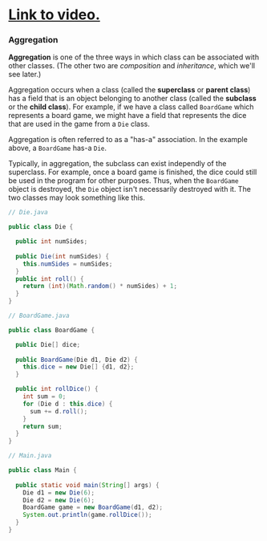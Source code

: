 # [Link to video.](TODO)

### Aggregation

**Aggregation** is one of the three ways in which class can be associated with other classes. (The other two are *composition* and *inheritance*, which we'll see later.)

Aggregation occurs when a class (called the **superclass** or **parent class**) has a field that is an object belonging to another class (called the **subclass** or the **child class**). For example, if we have a class called `BoardGame` which represents a board game, we might have a field that represents the dice that are used in the game from a `Die` class.

Aggregation is often referred to as a "has-a" association. In the example above, a `BoardGame` has-a `Die`. 

Typically, in aggregation, the subclass can exist independly of the superclass. For example, once a board game is finished, the dice could still be used in the program for other purposes. Thus, when the `BoardGame` object is destroyed, the `Die` object isn't necessarily destroyed with it. The two classes may look something like this.

```java
// Die.java

public class Die {

  public int numSides;
    
  public Die(int numSides) {
    this.numSides = numSides;
  }
  public int roll() {
    return (int)(Math.random() * numSides) + 1;
  } 
}
```

```java
// BoardGame.java

public class BoardGame {

  public Die[] dice;
  
  public BoardGame(Die d1, Die d2) {
    this.dice = new Die[] {d1, d2};
  }

  public int rollDice() {
    int sum = 0;
    for (Die d : this.dice) {
      sum += d.roll();
    }
    return sum;
  } 
}
```


```java
// Main.java

public class Main {
  
  public static void main(String[] args) {
    Die d1 = new Die(6);
    Die d2 = new Die(6);
    BoardGame game = new BoardGame(d1, d2);
    System.out.println(game.rollDice());
  }
} 
```
